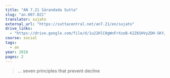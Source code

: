 ```yaml
---
title: "AN 7.21 Sārandada Sutta"
slug: "an.007.021"
translator: sujato
external_url: "https://suttacentral.net/an7.21/en/sujato"
drive_links:
  - "https://drive.google.com/file/d/1u22HlC0gWnFrXzoB-K2Z6SHVy2DH-SKY/view?usp=drivesdk"
course: social
tags:
  - an
year: 2018
pages: 2
---
```


> … seven principles that prevent decline
